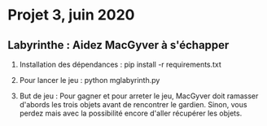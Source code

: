 # Projet 3, juin 2020

## Labyrinthe : Aidez MacGyver à s'échapper

1. Installation des dépendances : pip install -r requirements.txt

2. Pour lancer le jeu : python mglabyrinth.py

3. But de jeu : Pour gagner et pour arreter le jeu, MacGyver doit ramasser d'abords les trois objets avant de rencontrer le gardien. Sinon, vous perdez mais avec la possibilité encore d'aller récupérer les objets.
